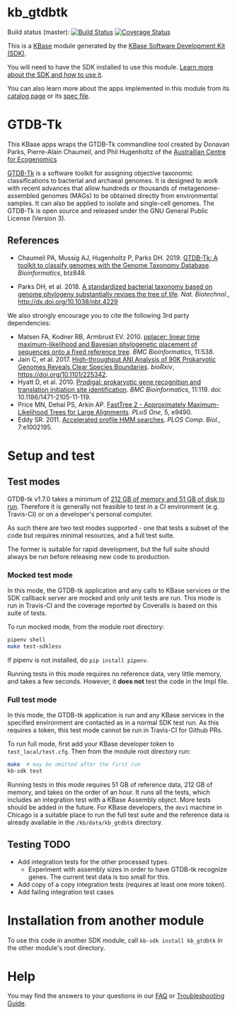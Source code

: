# kb_gtdbtk

Build status (master):
[![Build Status](https://travis-ci.org/kbaseapps/kb_gtdbtk.svg?branch=master)](https://travis-ci.org/kbaseapps/kb_gtdbtk)
[![Coverage Status](https://coveralls.io/repos/github/kbaseapps/kb_gtdbtk/badge.svg?branch=master)](https://coveralls.io/github/kbaseapps/kb_gtdbtk?branch=master)

This is a [KBase](https://kbase.us) module generated by the [KBase Software Development Kit (SDK)](https://github.com/kbase/kb_sdk).

You will need to have the SDK installed to use this module. [Learn more about the SDK and how to use it](https://kbase.github.io/kb_sdk_docs/).

You can also learn more about the apps implemented in this module from its [catalog page](https://narrative.kbase.us/#catalog/modules/kb_gtdbtk) or its [spec file]($module_name.spec).

# GTDB-Tk

This KBase apps wraps the GTDB-Tk commandline tool created by Donavan Parks, Pierre-Alain Chaumeil, and Phil Hugenholtz of the [Austrailian Centre for Ecogenomics](https://gtdb.ecogenomics.org)

[GTDB-Tk](https://github.com/Ecogenomics/GtdbTk) is a software toolkit for assigning objective taxonomic classifications to bacterial and archaeal genomes. It is designed to work with recent advances that allow hundreds or thousands of metagenome-assembled genomes (MAGs) to be obtained directly from environmental samples. It can also be applied to isolate and single-cell genomes. The GTDB-Tk is open source and released under the GNU General Public License (Version 3).

## References

* Chaumeil PA, Mussig AJ, Hugenholtz P, Parks DH. 2019. [GTDB-Tk: A toolkit to classify genomes with the Genome Taxonomy Database](https://academic.oup.com/bioinformatics/advance-article-abstract/doi/10.1093/bioinformatics/btz848/5626182). <i>Bioinformatics</i>, btz848.

* Parks DH, et al. 2018. [A standardized bacterial taxonomy based on genome phylogeny substantially revises the tree of life](https://www.nature.com/articles/nbt.4229). <i>Nat. Biotechnol.</i>, http://dx.doi.org/10.1038/nbt.4229

 We also strongly encourage you to cite the following 3rd party dependencies:

* Matsen FA, Kodner RB, Armbrust EV. 2010. [pplacer: linear time maximum-likelihood and Bayesian phylogenetic placement of sequences onto a fixed reference tree](https://www.ncbi.nlm.nih.gov/pubmed/21034504). <i>BMC Bioinformatics</i>, 11:538.
* Jain C, et al. 2017. [High-throughput ANI Analysis of 90K Prokaryotic Genomes Reveals Clear Species Boundaries](https://www.biorxiv.org/content/early/2017/11/27/225342). <i>bioRxiv</i>, https://doi.org/10.1101/225342.
* Hyatt D, et al. 2010. [Prodigal: prokaryotic gene recognition and translation initiation site identification](https://www.ncbi.nlm.nih.gov/pubmed/20211023). <i>BMC Bioinformatics</i>, 11:119. doi: 10.1186/1471-2105-11-119.
* Price MN, Dehal PS, Arkin AP. [FastTree 2 - Approximately Maximum-Likelihood Trees for Large Alignments](https://www.ncbi.nlm.nih.gov/pmc/articles/PMC2835736/). <i>PLoS One</i>, 5, e9490.
* Eddy SR. 2011. [Accelerated profile HMM searches](https://www.ncbi.nlm.nih.gov/pubmed/22039361). <i>PLOS Comp. Biol.</i>, 7:e1002195.

# Setup and test

## Test modes

GTDB-tk v1.7.0 takes a minimum of [212 GB of memory and 51 GB of disk to run](https://github.com/Ecogenomics/GTDBTk#hardware-requirements).
Therefore it is generally not feasible to test in a CI environment (e.g. Travis-CI) or on a
developer's personal computer.

As such there are two test modes supported - one that tests a subset of the code but requires
minimal resources, and a full test suite.

The former is suitable for rapid development, but the full suite should always be run before
releasing new code to production.

### Mocked test mode

In this mode, the GTDB-tk application and any calls to KBase services or the SDK callback
server are mocked and only unit tests are run. This mode is run in Travis-CI and the coverage
reported by Coveralls is based on this suite of tests.

To run mocked mode, from the module root directory:

```bash
pipenv shell
make test-sdkless
```

If pipenv is not installed, do `pip install pipenv`.

Running tests in this mode requires no reference data, very little memory, and takes a few seconds.
However, it **does not** test the code in the Impl file.

### Full test mode

In this mode, the GTDB-tk application is run and any KBase services in the specified environment
are contacted as in a normal SDK test run. As this requires a token, this test mode cannot be
run in Travis-CI for Github PRs.

To run full mode, first add your KBase developer token to `test_local/test.cfg`. Then from the
module root directory run:

```bash
make  # may be omitted after the first run
kb-sdk test
```

Running tests in this mode requires 51 GB of reference data, 212 GB of memory, and takes on the
order of an hour. It runs all the tests, which includes an integration test with a KBase Assembly
object. More tests should be added in the future. For KBase developers, the `dev1` machine in Chicago
is a suitable place to run the full test suite and the reference data is already available in
the `/kb/data/kb_gtdbtk` directory.

## Testing TODO

* Add integration tests for the other processed types.
  * Experiment with assembly sizes in order to have GTDB-tk recognize genes. The current
    test data is too small for this.
* Add copy of a copy integration tests (requires at least one more token).
* Add failing integration test cases

# Installation from another module

To use this code in another SDK module, call `kb-sdk install kb_gtdbtk` in the other module's root directory.

# Help

You may find the answers to your questions in our [FAQ](https://kbase.github.io/kb_sdk_docs/references/questions_and_answers.html) or [Troubleshooting Guide](https://kbase.github.io/kb_sdk_docs/references/troubleshooting.html).
